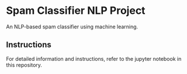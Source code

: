 # Spam Classifier NLP Project

An NLP-based spam classifier using machine learning.

## Instructions

For detailed information and instructions, refer to the jupyter notebook in this repository.
